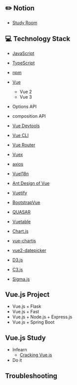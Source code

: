 ## :pencil2: Notion 
+ [Study Room](https://violet-lilac.notion.site/Vue-js-1fb0f3f0c54745719556b80f1ffd981f)

## :computer: Technology Stack
+ [JavaScript](https://developer.mozilla.org/ko/docs/Web/JavaScript)
+ [TypeScript](https://www.typescriptlang.org/)
+ [npm](https://www.npmjs.com/)
+ [Vue](https://vuejs.org/)
  + Vue 2
  + Vue 3
+ Options API
+ composition API

+ [Vue Devtools](https://devtools.vuejs.org/)
+ [Vue CLI](https://cli.vuejs.org/)
+ [Vue Router](https://router.vuejs.org/)
+ [Vuex](https://vuex.vuejs.org/)
+ [axios](https://github.com/axios/axios)

+ [VueI18n](https://kazupon.github.io/vue-i18n/)
+ [Ant Design of Vue](https://antdv.com/docs/vue/introduce/)
+ [Vuetify](https://vuetifyjs.com/en/)
+ [BootstrapVue](https://bootstrap-vue.org/)
+ [QUASAR](https://quasar.dev/)
+ [Vuetable](https://www.vuetable.com/)
+ [Chart.js](https://www.chartjs.org/)
+ [vue-chartjs](https://vue-chartjs.org/)
+ [vue2-datepicker](https://github.com/mengxiong10/vue2-datepicker)
+ [D3.js](https://d3js.org/)
+ [C3.js](https://c3js.org/)
+ [Sigma.js](http://sigmajs.org/)

## Vue.js Project
+ Vue.js + Flask
+ Vue.js + Fast
+ Vue.js + Node.js + Express.js
+ Vue.js + Spring Boot

## Vue.js Study
+ Infearn
  + [Cracking Vue.js](https://joshua1988.github.io/vue-camp/)
+ Do it

## Troubleshooting

